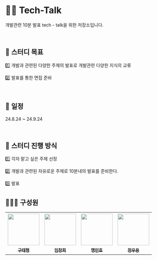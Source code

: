 # 🙋‍♂️ Tech-Talk
개발관련 10분 발표 tech - talk을 위한 저장소입니다.

<br>

## 📌 스터디 목표
1️⃣ 개발과 관련된 다양한 주제의 발표로 개발관련 다양한 지식의 교류 <p>
2️⃣ 발표를 통한 면접 준바

<br>

## 📅 일정
24.8.24 ~ 24.9.24

<br>

## 📝 스터디 진행 방식
1️⃣ 각자 맡고 싶은 주제 선정 <p>
2️⃣ 개발과 관련된 자유로운 주제로 10분내의 발표를 준비한다. <p>
3️⃣ 발표

## 🧑‍🧒‍🧒 구성원
 <table align="center">
  <tbody>
    <tr>
      <th><img width="100px;" src="https://avatars.githubusercontent.com/u/150074724?v=4" alt=""/></th>
      <th><img width="100px;" src="https://avatars.githubusercontent.com/u/70644043?v=4" alt=""/></th>
      <th><img width="100px;" src="https://avatars.githubusercontent.com/u/149292274?v=4" alt=""/></th>
      <th><img width="100px;" src="https://mblogthumb-phinf.pstatic.net/MjAyMjAxMDdfODUg/MDAxNjQxNTE3MDU0NzYw.1jE3uk-RaDwOI_Q95MmGaLlIXaKJf_do17CcoeXuSj0g.7HkEZlxMvpi2u-mvA4FGbktnAKGm3-XtOZMaQ45EFTkg.JPEG.sujinpong/1fe77d00174a312c0441af397d8d88fb.jpg?type=w800" alt=""/></th>
    </tr>
    <tr>
      <td align="center"><a href="https://github.com/koosco"><sub><b>구태형</b></sub></a><br /></td>
      <td align="center"><a href="https://github.com/ChangHee98"><sub><b>임창희</b></sub></a><br /></td>
      <td align="center"><a href="https://github.com/MeangSoong"><sub><b>맹인호</b></sub></a><br /></td>
      <td align="center"><a href="https://github.com/wooyong99"><sub><b>정우용</b></sub></a><br /></td>
    </tr>
  </tbody>
</table>

